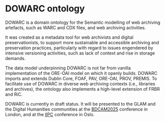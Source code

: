 # DOWARC ontology

DOWARC is a domain ontology for the Semantic modelling of web archiving artefacts, such as WARC and CDX files, and web archiving activities. 

It was created as a metadata tool for web archivists and digital preservationists, to support more sustainable and accessible archiving and preservation practices, particularly with regard to issues engendered by intensive versioning activities, such as lack of context and rise in storage demands.

The data model underpinning DOWARC is not far from vanilla implementation of the ORE-OAI model on which it openly builds. DOWARC imports and extends Dublin Core, FOAF, PAV, ORE-OAI, PROV, PREMIS. To facilitate use of DOWARC in diverse web archiving contexts (i.e., libraries and archives), the ontology also implements a high-level extension of FRBR and RiC.

DOWARC is currently in draft status. It will be presented to the GLAM and the Digital Humanities communities at the [BDCAM2025](https://www.sas.ac.uk/about-us/institutes-centres/digital-humanities-research-hub/events/born-digital-collections-archives-memory) conference in London, and at the [IIPC](https://netpreserve.org/event/wac2025/) conference in Oslo.
